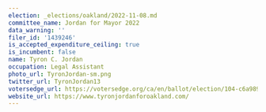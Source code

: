 ```yaml
---
election: _elections/oakland/2022-11-08.md
committee_name: Jordan for Mayor 2022
data_warning: ''
filer_id: '1439246'
is_accepted_expenditure_ceiling: true
is_incumbent: false
name: Tyron C. Jordan
occupation: Legal Assistant
photo_url: TyronJordan-sm.png
twitter_url: TyronJordan13
votersedge_url: https://votersedge.org/ca/en/ballot/election/104-c6a989/address/null/zip/94611/contests/contest/24183/candidate/158499?&cty=ca%2falm&date=2022-11-08
website_url: https://www.tyronjordanforoakland.com/
---
```

